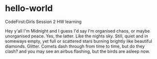 # hello-world
CodeFirst:Girls Session 2 HW learning

Hey y'all
I'm Midnight and I guess I'd say I'm organised chaos, or maybe unorganised peace. Yes, the latter. Like the nights sky. Still, quiet and in someways empty, yet full or scattered stars burning brightly like beautiful diamonds. Glitter. Comets dash through from time to time, but do they clash? and you may see an airbus flashing, but the birds are asleep now.
